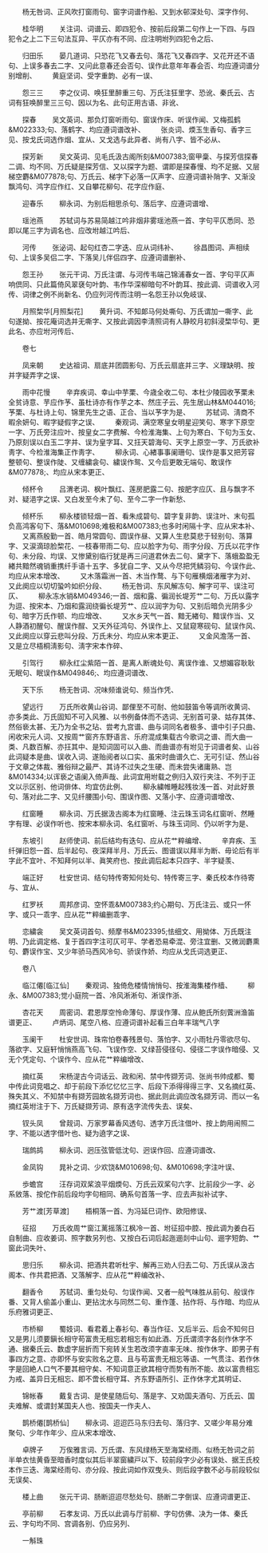 <!-- { "loadSidebar": true } -->
　　杨无咎词、正风吹打窗雨句、窗字词谱作船、又到水邨深处句、深字作何、

　　桂华明
　　关注词、词谱云、即四犯令、按前后段第二句作上一下四、与四犯令之上二下三句法互异、平仄亦有不同、应注明坿列四犯令之后、

　　归田乐
　　晏几道词、只恐花飞又春去句、落花飞又春四字、又花开还不语句、上误多春去二字、又问此意春还会否句、误作此意年年春会否、均应遵词谱分别增削、
　　黄庭坚词、受字重韵、必有一误、

　　怨三三
　　李之仪词、唤狂里醉重三句、万氏注狂里字、恐讹、秦氏云、古词有狂唤醉里三三句、因以为名、此句正用古语、非讹、

　　探春
　　吴文英词、那负灯窗听雨句、窗误作床、听误作闻、又梅孤鹤&M022333;句、落鹤字、均应遵词谱改补、
　　张炎词、煗玉生香句、香字三见、按戈氏词选作烟、宜从、又戈选与此异者、尚有八字、皆不必从、

　　探芳新
　　吴文英词、见毛氏汲古阁所刻&M007383;窗甲稾、与探芳信探春二调、均不同、万氏疑是探芳信、又以探字为题、谓即是探春慢、均不足据、又层梯空麝&M077878;句、万氏云、梯字下必落一仄声字、应遵词谱补陗字、又渐没飘鸿句、鸿字应作红、又自攀花柳句、花字应作庭、

　　迎春乐
　　柳永词、为别后相思杀句、落后字、应遵词谱增、

　　瑶池燕
　　苏轼词与苏易简越江吟非烟非雾瑶池燕一首、字句平仄悉同、恐即以尾三字为调名也、应改坿越江吟后、

　　河传
　　张泌词、起句红杏二字迭、应从词纬补、
　　徐昌图词、声相续句、上误多吴侣二字、下落吴儿伴侣四字、应遵词谱删补、

　　怨王孙
　　张元干词、万氏注谓、与河传韦端己锦浦春女一首、字句平仄声响倶同、只此篇倚风翠褎句叶韵、韦作华深柳暗句不叶韵耳、按此调、词谱收入河传、词律之例不尚新名、仍应列河传而注明一名怨王孙以免岐误、

　　月照棃华[月照梨花]
　　黄升词、不知郞马何处嘶句、万氏谓加一嘶字、此句遂拗、按花庵词选并无嘶字、又按此调因李淸照词有人静皎月初斜浸棃华句、更此名、亦应坿河传后、

　　卷七

　　凤来朝
　　史达祖词、扇底并团圆影句、万氏云扇底并三字、义理缺明、按并字疑弄字之误、

　　雨中花慢
　　辛弃疾词、幸山中芋栗、今歳全收二句、本杜少陵园收芧栗未全贫诗意、芋应作芧、虽杜诗亦有作芋之本、然庄子云、先生居山林&M044016;芧栗、与杜诗上句、锦里先生之语、正合、当以芧字为是、
　　苏轼词、淸商不暇余妍句、暇字疑假字之误、
　　秦观词、满空寒皇女明星迎笑句、寒字下原空一字、万氏旁注应叶、按皇女二字费解、今检淮海集、上句为寒白、下句为玉女、乃原刻误以白玉二字并、误为皇字耳、又抂天碧海句、天字上原空一字、万氏欲补靑字、今检淮海集正作靑字、
　　柳永词、心緖事事阑珊句、误作是事又把芳容整顿句、整误作陡、又缠繍衾句、繍误作鸳、又今后更敢无端句、敢误作&M077878;、均应从宋本更正、

　　倾杯令
　　吕渭老词、枫叶飘红、莲房肥露二句、按肥字应仄、且与飘字不对、疑浥字之误、又白发至今未了句、至今二字一作新愁、

　　倾杯乐
　　柳永楼锁轻烟一首、看朱成碧句、碧字复非韵、误注叶、末句孤负高鸿客句下、落&M010698;难极和&M007383;也多时闲隔十字、应从宋本补、
　　又离燕殷勤一首、皓月常圆句、圆误作昼、又算人生悲莫悲于轻别句、落算字、又涙滴琼脸棃花、一枝春带雨二句、应以脸字为句、雨字分段、万氏以花字作句、未分段、均误、又惨黛别临行犹是再三问道君休去二句、黛字下、落蛾盈盈无緖共黯然魂销重携纤手语十五字、多犹自二字、又从今尽把凭鳞羽句、今误作此、均应从宋本增改、
　　又木落霜洲一首、木当作鹜、与下句雁横烟渚雁字为对、又此阕应以切切蛩吟如织分段、
　　杨无咎词、东风解冻句、解字可平、误注可仄、
　　柳永冻水销&M049346;一首、烟和露、徧润长堤芳艹二句、万氏以露字为逗、按宋本、乃烟和露润绕徧长堤芳艹、应以润字为句、又别后暗负光阴多少句、暗字万氏作顿、均应增改、
　　又水乡天气一首、黯无緖句、黯误作当、又人静酒初醒句、醒误作酲、又天外征鸿句、外误作上、又鼠窥寒砚句、鼠误作风、又此阕应以穿云悲叫分段、万氏未分、均应从宋本更正、
　　又金风澹荡一首、又是立尽梧桐淸影句、淸字宋本作碎、

　　引驾行
　　柳永红尘紫陌一首、是离人断魂处句、离误作谁、又想媚容耿耿无眠句、眠误作&M049846;、均应遵词谱改、

　　天下乐
　　杨无咎词、况味频谁说句、频当作凭、

　　望远行
　　万氏所收黄山谷词、鄙俚至不可耐、他如鼓笛令等调所收黄词、亦多类此、万氏固知不可入风雅、以书例备体而不选词、无别首可录、姑存其体、然俗亵太甚、无乃为全书之玷、尝考九宫谱、曲与词同名者极多、谱中引子只曲、闲收宋元人词、又按周艹窗齐东野语言、乐府混成集载古今歌词之谱、而大曲一类、凡数百解、亦抂其中、是知词固可以入曲、而曲谱亦有坿见于词谱者矣、山谷此词疑本是曲、误收入词、遂贻阅者以口实、虽宋时曲谱久亡、无可引证、然山谷于文章之体裁、雅俗辩之最严、其诗不过失之生硬、而未尝失诸庸熟、岂&M014334;以诨亵之语阑入倚声哉、此词宜用坿载之例归入双行夹注、不列于正文以示区别、他词俳体、均宜仿此例、
　　柳永繍帷睡起残妆浅一首、对此好景句、落对此二字、又见纤腰围小句、围误作图、又落小字、应遵词谱增改、

　　红窗睡
　　柳永词、万氏据汲古阁本为红窗睡、注云珠玉词名红窗听、然睡字有理、必误作听也、按宋本柳永词、名红窗听、与珠玉词同、仍以听字为是、

　　东坡引
　　赵师使词、前后结均有迭句、应从花艹粹编增、
　　辛弃疾、玉纤弹旧怨一首、后半起句、夜深拜半月、万氏云、图谱误以拜半为断、毋论后有半字此不宜叶、不知拜何以半、眞笑府也、按此调后起本只四字、半字疑羡、

　　端正好
　　杜安世词、结句特传寄知何处句、特传寄三字、秦氏校本作待寄与、宜从、

　　红罗袄
　　周邦彦词、空怀乖&M007383;约心期句、万氏注云、或只一怀字、或只一乖字、应从花艹粹编删乖字、

　　恋繍衾
　　吴文英词首句、频摩书&M023395;怯细文、用拗体、万氏既注明、乃此调定格、复于首四字注可仄可平、学者恐易牵混、旁注宜删、又微润麝熏句、麝误作宝、又少年骄马西风冷句、骄误作娇、均应从戈氏词选更正、

　　卷八

　　临江僊[临江仙]
　　秦观词、独倚危楼情悄悄句、按淮海集楼作樯、
　　柳永、&M007383;觉小庭院一首、冷风淅淅句、淅误作浙、

　　杏花天
　　周密词、君恩厚空怜命薄句、厚误作薄、应从鲍氏所刻薲洲渔笛谱更正、
　　卢炳词、尾空八格、应遵词谱补起看三白年丰瑞气八字

　　玉阑干
　　杜安世词、珠帘怕卷春残景句、落怕字、又小雨牡丹零欲尽句、落欲字、又庭轩悄悄燕高飞句、飞误作空、又绿苔侵径句、侵径二字误作暗侵、又无个凭定句、个误作今、应从花艹粹编增改、

　　摘红英
　　宋杨湜古今词话云、政和闲、禁中传撷芳词、张尚书帅成都、蜀中传此词竞唱之、却于前段下添忆忆忆三字、后段下添得得得三字、又名摘红英、殊失其义、不知禁中有撷芳园故名撷芳词也、据此则此调应改名撷芳词、而以一名摘红英坿注于下、万氏疑撷芳词、原有迭字流传失去、误矣、

　　钗头凤
　　曾觌词、万家罗幕香风透句、透字万氏注借叶、按上韵用闹照二字、不能以透字借叶也、疑为遶字之误、

　　瑞鹧鸪
　　柳永词、迥压弦管低沈句、迥误作回、应遵词谱改、

　　金凤钩
　　晁补之词、少欢饶&M010698;句、&M010698;字注叶误、

　　歩蟾宫
　　汪存词双桨浪平烟煗句、万氏云双桨句六字、比前段少一字、必系敓落、按佗作前后段均字句相同、确系句首落一字、应去声拟补试字、

　　芳艹渡[芳草渡]
　　梧桐落一首、为冯延巳词作、欧阳修误、

　　征招
　　万氏收周艹窗江蓠摇落江枫冷一首、坿征招中腔、按此调为姜白石自制曲、应收姜词、照字数另列也、又按白石词后起迤逦剡中山句、逦字短韵、艹窗此词失叶、

　　思归乐
　　柳永词、把酒共君听杜宇、解再三劝人归去二句、万氏误从汲古阁本、作共君把酒、又落解字、应从花艹粹编改补、

　　翻香令
　　苏轼词、重匀处句、匀误作闻、又者一般气味胜从前句、般误作番、又背人偷盖小重山、更拈沈水与同然二句、重作蓬、拈作将、与作暗、均应从乐府雅词更正、

　　市桥柳
　　蜀妓词、看君着上春衫句、春当作征、又后半云、后会不知何日又是男儿须要鎭长相守苟富贵无相忘若相忘有如此酒、万氏谓须字各刻作休字不通、据秦氏云、数虚字层折而下宛转关生若改须字直率无味、按作休字、即男子有事四方之意、亦即怀与安实败名之意、且与苟富贵无相忘等语、一气贯注、若作休字是回絶人口气不要其相守矣、不知词意正欲其相守而势有所不能、故以富贵相忘为戒、盖异日无相忘、即不啻长相守耳、齐东野语所引、正作休字尤其明证、

　　锦帐春
　　戴复古词、是使星随后句、落是字、又劝国夫酒句、万氏云、国夫难解、或谓封某国夫人也、按国夫一作夫人、

　　鹊桥僊[鹊桥仙]
　　柳永词、迢迢匹马东归去句、落归字、又嗟少年易分难聚句、少年作年少、应从宋本增改、

　　卓牌子
　　万俟雅言词、万氏谓、东风绿杨天至海棠经雨、似杨无咎词之前半单衣怯黄昏至暗香时度似其后半翠窗繍戸以下、较前段字少必有误处、据王氏校本作三迭、海棠经雨句、亦分段、按此词如作双曳头、则后段字数不必与前段较似无误矣、

　　楼上曲
　　张元干词、肠断迢迢尽愁处句、肠断二字倒误、应遵词谱更正、

　　亭前柳
　　石孝友词、万氏以此调与厅前柳、字句仿佛、决为一体、秦氏云、字句均不同、宫调各别、仍应另列、

　　一斛珠
